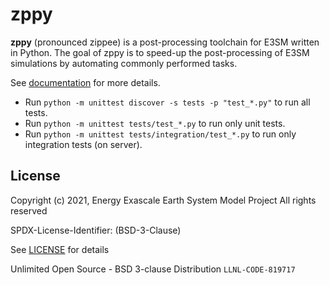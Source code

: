 # zppy

**zppy** (pronounced zippee) is a post-processing toolchain for E3SM written 
in Python. The goal of zppy is to speed-up the post-processing of E3SM 
simulations by automating commonly performed tasks.

See [documentation](https://e3sm-project.github.io/zppy) for more details.

- Run `python -m unittest discover -s tests -p "test_*.py"` to run all tests.
- Run `python -m unittest tests/test_*.py` to run only unit tests.
- Run `python -m unittest tests/integration/test_*.py` to run only integration tests (on server).

## License

Copyright (c) 2021, Energy Exascale Earth System Model Project
All rights reserved

SPDX-License-Identifier: (BSD-3-Clause)

See [LICENSE](./LICENSE) for details

Unlimited Open Source - BSD 3-clause Distribution
`LLNL-CODE-819717`
